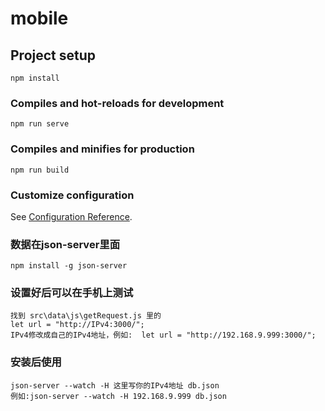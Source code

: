 # mobile

## Project setup
```
npm install
```

### Compiles and hot-reloads for development
```
npm run serve
```

### Compiles and minifies for production
```
npm run build
```

### Customize configuration
See [Configuration Reference](https://cli.vuejs.org/config/).

### 数据在json-server里面
```
npm install -g json-server
```

### 设置好后可以在手机上测试
```
找到 src\data\js\getRequest.js 里的 
let url = "http://IPv4:3000/"; 
IPv4修改成自己的IPv4地址，例如:  let url = "http://192.168.9.999:3000/";
```

### 安装后使用
```
json-server --watch -H 这里写你的IPv4地址 db.json
例如:json-server --watch -H 192.168.9.999 db.json
```
